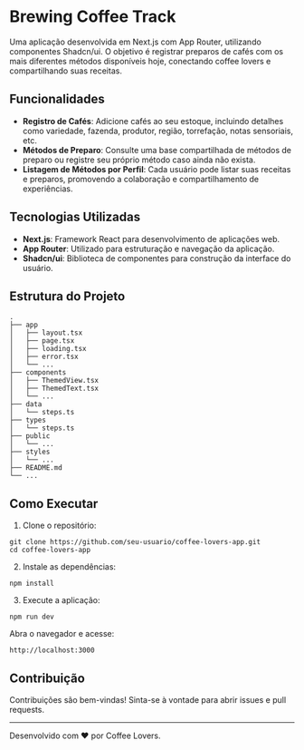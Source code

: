 # Brewing Coffee Track

Uma aplicação desenvolvida em Next.js com App Router, utilizando componentes Shadcn/ui. O objetivo é registrar preparos de cafés com os mais diferentes métodos disponíveis hoje, conectando coffee lovers e compartilhando suas receitas.

## Funcionalidades

- **Registro de Cafés**: Adicione cafés ao seu estoque, incluindo detalhes como variedade, fazenda, produtor, região, torrefação, notas sensoriais, etc.
- **Métodos de Preparo**: Consulte uma base compartilhada de métodos de preparo ou registre seu próprio método caso ainda não exista.
- **Listagem de Métodos por Perfil**: Cada usuário pode listar suas receitas e preparos, promovendo a colaboração e compartilhamento de experiências.

## Tecnologias Utilizadas

- **Next.js**: Framework React para desenvolvimento de aplicações web.
- **App Router**: Utilizado para estruturação e navegação da aplicação.
- **Shadcn/ui**: Biblioteca de componentes para construção da interface do usuário.

## Estrutura do Projeto

```plaintext
.
├── app
│   ├── layout.tsx
│   ├── page.tsx
│   ├── loading.tsx
│   ├── error.tsx
│   └── ...
├── components
│   ├── ThemedView.tsx
│   ├── ThemedText.tsx
│   └── ...
├── data
│   └── steps.ts
├── types
│   └── steps.ts
├── public
│   └── ...
├── styles
│   └── ...
├── README.md
└── ...
```

## Como Executar

1. Clone o repositório:
```shell
git clone https://github.com/seu-usuario/coffee-lovers-app.git
cd coffee-lovers-app
```
2. Instale as dependências:
```shell
npm install
```

3. Execute a aplicação:
```shell
npm run dev
```

Abra o navegador e acesse:
```
http://localhost:3000
```

## Contribuição
Contribuições são bem-vindas! Sinta-se à vontade para abrir issues e pull requests.

---

Desenvolvido com ❤️ por Coffee Lovers.